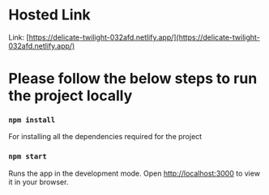 # Hosted Link

Link: [https://delicate-twilight-032afd.netlify.app/](https://delicate-twilight-032afd.netlify.app/)

# Please follow the below steps to run the project locally

### `npm install`

For installing all the dependencies required for the project

### `npm start`

Runs the app in the development mode.
Open [http://localhost:3000](http://localhost:3000) to view it in your browser.
